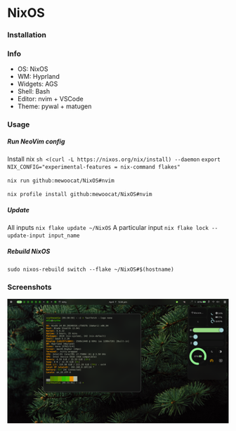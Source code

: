 # NixOS

### Installation
### Info
- OS: NixOS
- WM: Hyprland
- Widgets: AGS
- Shell: Bash
- Editor: nvim + VSCode
- Theme: pywal + matugen


### Usage

##### Run NeoVim config

Install nix
`sh <(curl -L https://nixos.org/nix/install) --daemon`
`export NIX_CONFIG="experimental-features = nix-command flakes"`

`nix run github:mewoocat/NixOS#nvim`

`nix profile install github:mewoocat/NixOS#nvim`

##### Update
All inputs
`nix flake update ~/NixOS`
A particular input
`nix flake lock --update-input input_name`

##### Rebuild NixOS
`sudo nixos-rebuild switch --flake ~/NixOS#$(hostname)`

### Screenshots
![Example](https://github.com/mewoocat/NixOS/blob/main/desktop-2.png)
